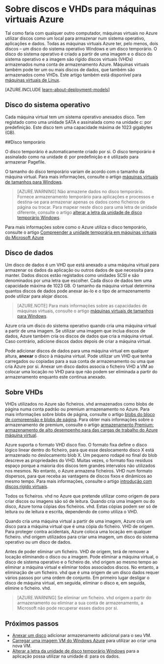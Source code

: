 <properties
    pageTitle="Sobre discos e VHDs para o Windows VMs | Microsoft Azure"
    description="Saiba mais sobre as noções básicas de discos e máquinas virtuais VHDs para Windows Azure."
    services="virtual-machines-windows"
    documentationCenter=""
    authors="cynthn"
    manager="timlt"
    editor="tysonn"
    tags="azure-resource-manager,azure-service-management"/>

<tags
    ms.service="virtual-machines-windows"
    ms.workload="infrastructure-services"
    ms.tgt_pltfrm="vm-windows"
    ms.devlang="na"
    ms.topic="article"
    ms.date="09/27/2016"
    ms.author="cynthn"/>

# <a name="about-disks-and-vhds-for-azure-virtual-machines"></a>Sobre discos e VHDs para máquinas virtuais Azure

Tal como faria com qualquer outro computador, máquinas virtuais no Azure utilizar discos como um local para armazenar num sistema operativo, aplicações e dados. Todas as máquinas virtuais Azure ter, pelo menos, dois discos – um disco do sistema operativo Windows e um disco temporário. O disco do sistema operativo é criado a partir de uma imagem e o disco do sistema operativo e a imagem são rígido discos virtuais (VHDs) armazenados numa conta de armazenamento Azure. Máquinas virtuais também pode ter um ou mais discos de dados, que também são armazenados como VHDs. Este artigo também está disponível para [máquinas virtuais de Linux](virtual-machines-linux-about-disks-vhds.md).

[AZURE.INCLUDE [learn-about-deployment-models](../../includes/learn-about-deployment-models-both-include.md)]



## <a name="operating-system-disk"></a>Disco do sistema operativo

Cada máquina virtual tem um sistema operativo anexados disco. Tem registado como uma unidade SATA e assinalada como na unidade c: por predefinição. Este disco tem uma capacidade máxima de 1023 gigabytes (GB). 

##<a name="temporary-disk"></a>Disco temporário

O disco temporário é automaticamente criado por si. O disco temporário é assinalado como na unidade d: por predefinição e é utilizado para armazenar Pagefile. 

O tamanho do disco temporário variam de acordo com o tamanho da máquina virtual. Para mais informações, consulte o artigo [máquinas virtuais de tamanhos para Windows](virtual-machines-windows-sizes.md).

>[AZURE.WARNING] Não armazene dados no disco temporário. Fornece armazenamento temporário para aplicações e processos e destina-se para armazenar apenas os dados como ficheiros de página ou trocar. Para mapear neste disco para uma letra de unidade diferente, consulte o artigo [alterar a letra da unidade de disco temporário Windows](virtual-machines-windows-classic-change-drive-letter.md).

Para mais informações sobre como o Azure utiliza o disco temporário, consulte o artigo [Compreender a unidade temporária em máquinas virtuais do Microsoft Azure](https://blogs.msdn.microsoft.com/mast/2013/12/06/understanding-the-temporary-drive-on-windows-azure-virtual-machines/)

## <a name="data-disk"></a>Disco de dados

Um disco de dados é um VHD que está anexado a uma máquina virtual para armazenar os dados da aplicação ou outros dados de que necessita para manter. Dados discos estão registados como unidades SCSI e são denominados por uma letra que escolher.  Cada disco de dados tem uma capacidade máxima de 1023 GB. O tamanho da máquina virtual determina quantos discos de dados pode anexar às-lo e o tipo de armazenamento pode utilizar para alojar discos.

>[AZURE.NOTE] Para mais informações sobre as capacidades de máquinas virtuais, consulte o artigo [máquinas virtuais de tamanhos para Windows](virtual-machines-windows-sizes.md).

Azure cria um disco do sistema operativo quando cria uma máquina virtual a partir de uma imagem. Se utilizar uma imagem que inclua discos de dados, Azure também cria os discos de dados que cria a máquina virtual. Caso contrário, adicione discos dados depois de criar a máquina virtual.

Pode adicionar discos de dados para uma máquina virtual em qualquer altura, **anexar** o disco à máquina virtual. Pode utilizar um VHD que tenha carregados ou copiadas para a sua conta de armazenamento ou uma que cria Azure por si. Anexar um disco dados associa o ficheiro VHD a VM ao colocar uma locação no VHD para que não podem ser eliminada a partir do armazenamento enquanto este continua anexado.

## <a name="about-vhds"></a>Sobre VHDs

VHDs utilizados no Azure são ficheiros. vhd armazenados como blobs de página numa conta padrão ou premium armazenamento no Azure. Para mais informações sobre blobs de página, consulte o artigo [blobs do bloco de compreensão e blobs de página](https://msdn.microsoft.com/library/ee691964.aspx). Para obter mais informações sobre o armazenamento de premium, consulte o artigo [armazenamento Premium: armazenamento de alto desempenho para das cargas de trabalho do Azure máquina virtual](../storage/storage-premium-storage.md).

Azure suporta o formato VHD disco fixo. O formato fixa define o disco lógico linear dentro do ficheiro, para que esse deslocamento disco X está armazenado no deslocamento blob X. Um pequeno rodapé no final do blob descreve as propriedades do VHD. Muitas vezes, o formato fixo resíduos espaço porque a maioria dos discos tem grandes intervalos não utilizados nos mesmos. No entanto, o Azure armazena ficheiros. VHD num formato dispersos, para que receba as vantagens de discos fixos e dinâmicos ao mesmo tempo. Para mais informações, consulte o artigo [introdução com discos rígido virtuais](https://technet.microsoft.com/library/dd979539.aspx).

Todos os ficheiros. vhd no Azure que pretende utilizar como origem de para criar discos ou imagens são só de leitura. Quando cria uma imagem ou do disco, Azure torna cópias dos ficheiros. vhd. Estas cópias podem ser só de leitura ou de leitura e escrita, dependendo de como utiliza o VHD.

Quando cria uma máquina virtual a partir de uma imagem, Azure cria um disco para a máquina virtual que é uma cópia do ficheiro. VHD de origem. Para proteger contra acidentais, Azure coloca uma locação em qualquer ficheiro. vhd origem utilizados para criar uma imagem, um disco do sistema operativo ou um disco de dados.

Antes de poder eliminar um ficheiro. VHD de origem, terá de remover a locação eliminando o disco ou a imagem. Pode eliminar a máquina virtual, o disco de sistema operativo e o ficheiro de. vhd origem ao mesmo tempo ao eliminar a máquina virtual e eliminar todos associados discos. No entanto, a eliminação de um ficheiro. vhd que é uma origem de um disco dados requer vários passos por uma ordem de conjunto. Em primeiro lugar desligar o disco de máquina virtual, em seguida, eliminar o disco e, em seguida, elimine o ficheiro. vhd.

>[AZURE.WARNING] Se eliminar um ficheiro. vhd origem a partir do armazenamento ou eliminar a sua conta de armazenamento, a Microsoft não pode recuperar esses dados por si.



## <a name="next-steps"></a>Próximos passos
-  [Anexar um disco](virtual-machines-windows-attach-disk-portal.md) adicionar armazenamento adicional para o seu VM.
-  [Carregar uma imagem VM do Windows Azure](virtual-machines-windows-upload-image.md) para utilizar ao criar uma nova VM.
-  [Alterar a letra da unidade de disco temporário Windows](virtual-machines-windows-classic-change-drive-letter.md) para a aplicação possa utilizar na unidade d: para os dados.
